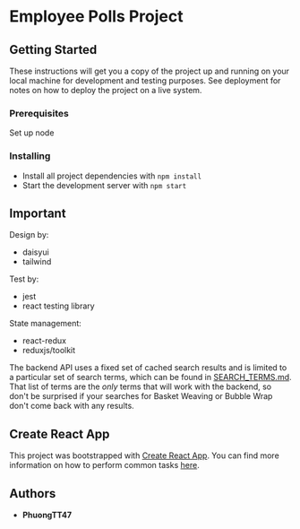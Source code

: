 # Employee Polls Project

## Getting Started

These instructions will get you a copy of the project up and running on your local machine for development and testing purposes. See deployment for notes on how to deploy the project on a live system.

### Prerequisites

Set up node

### Installing

- Install all project dependencies with `npm install`
- Start the development server with `npm start`

## Important

Design by:

- daisyui
- tailwind

Test by:

- jest
- react testing library

State management:

- react-redux
- reduxjs/toolkit


The backend API uses a fixed set of cached search results and is limited to a particular set of search terms, which can be found in [SEARCH_TERMS.md](SEARCH_TERMS.md). That list of terms are the _only_ terms that will work with the backend, so don't be surprised if your searches for Basket Weaving or Bubble Wrap don't come back with any results.

## Create React App

This project was bootstrapped with [Create React App](https://github.com/facebook/create-react-app). You can find more information on how to perform common tasks [here](https://github.com/facebook/create-react-app/blob/main/packages/cra-template/template/README.md).


## Authors

* **PhuongTT47**
